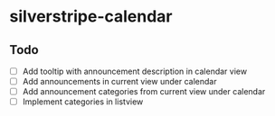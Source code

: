 # silverstripe-calendar
## Todo
- [ ] Add tooltip with announcement description in calendar view
- [ ] Add announcements in current view under calendar
- [ ] Add announcement categories from current view under calendar
- [ ] Implement categories in listview
